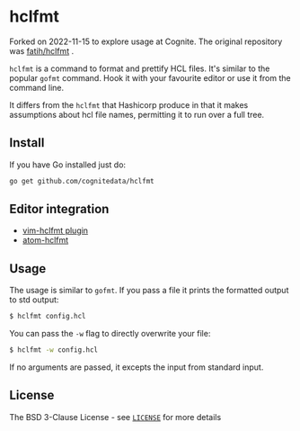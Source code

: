 # hclfmt

Forked on 2022-11-15 to explore usage at Cognite. The original repository was [fatih/hclfmt](https://github.com/fatih/hclfmt) .

`hclfmt` is a command to format and prettify HCL files. It's similar to the
popular `gofmt` command. Hook it with your favourite editor or use it from the
command line.

It differs from the `hclfmt` that Hashicorp produce in that it makes assumptions
about hcl file names, permitting it to run over a full tree.

## Install

If you have Go installed just do:

```bash
go get github.com/cognitedata/hclfmt
```

## Editor integration

- [vim-hclfmt plugin](https://github.com/fatih/vim-hclfmt)
- [atom-hclfmt](https://atom.io/packages/hclfmt)

## Usage

The usage is similar to `gofmt`. If you pass a file it prints the formatted
output to std output:

```bash
$ hclfmt config.hcl
```

You can pass the `-w` flag to directly overwrite your file:

```bash
$ hclfmt -w config.hcl
```

If no arguments are passed, it excepts the input from standard input.

## License

The BSD 3-Clause License - see
[`LICENSE`](https://github.com/cognitedata/hclfmt/blob/master/LICENSE) for more
details
